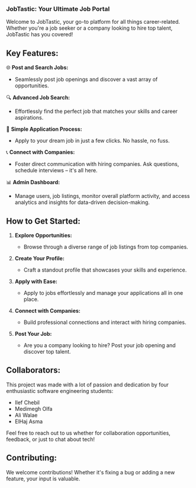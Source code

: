### JobTastic: Your Ultimate Job Portal

Welcome to JobTastic, your go-to platform for all things career-related. Whether you're a job seeker or a company looking to hire top talent, JobTastic has you covered!

## Key Features:

🌐 **Post and Search Jobs:**
   - Seamlessly post job openings and discover a vast array of opportunities.

🔍 **Advanced Job Search:**
   - Effortlessly find the perfect job that matches your skills and career aspirations.

📄 **Simple Application Process:**
   - Apply to your dream job in just a few clicks. No hassle, no fuss.

📞 **Connect with Companies:**
   - Foster direct communication with hiring companies. Ask questions, schedule interviews – it's all here.

📊 **Admin Dashboard:**
   - Manage users, job listings, monitor overall platform activity, and access analytics and insights for data-driven decision-making.

## How to Get Started:

1. **Explore Opportunities:**
   - Browse through a diverse range of job listings from top companies.

2. **Create Your Profile:**
   - Craft a standout profile that showcases your skills and experience.

3. **Apply with Ease:**
   - Apply to jobs effortlessly and manage your applications all in one place.

4. **Connect with Companies:**
   - Build professional connections and interact with hiring companies.

5. **Post Your Job:**
   - Are you a company looking to hire? Post your job opening and discover top talent.

## Collaborators:

This project was made with a lot of passion and dedication by four enthusiastic software engineering students:

* Ilef Chebil
* Medimegh Olfa
* Ali Walae
* ElHaj Asma

Feel free to reach out to us whether for collaboration opportunities, feedback, or just to chat about tech!

## Contributing:

We welcome contributions! Whether it's fixing a bug or adding a new feature, your input is valuable.


